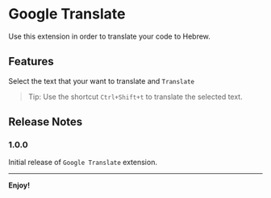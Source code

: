 # Google Translate
Use this extension in order to translate your code to Hebrew.
## Features
Select the text that your want to translate and `Translate`

> Tip: Use the shortcut `Ctrl+Shift+t` to translate the selected text.

## Release Notes

### 1.0.0

Initial release of `Google Translate` extension.

-----------------------------------------------------------------------------------------------------------

**Enjoy!**